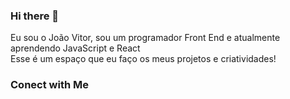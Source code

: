 ### Hi there 👋

Eu sou o João Vitor, sou um programador Front End e atualmente aprendendo JavaScript e React <br>
Esse é um espaço que eu faço os meus projetos e criatividades!<br>  
### Conect with Me
    
    
